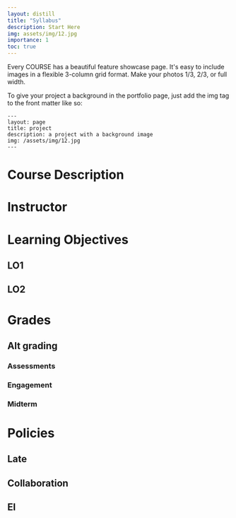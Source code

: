 ```yaml
---
layout: distill
title: "Syllabus"
description: Start Here
img: assets/img/12.jpg
importance: 1
toc: true
---
```


Every COURSE has a beautiful feature showcase page.
It's easy to include images in a flexible 3-column grid format.
Make your photos 1/3, 2/3, or full width.

To give your project a background in the portfolio page, just add the img tag to the front matter like so:

    ---
    layout: page
    title: project
    description: a project with a background image
    img: /assets/img/12.jpg
    ---

# Course Description

# Instructor

# Learning Objectives

## LO1

## LO2

# Grades

## Alt grading

### Assessments

### Engagement

### Midterm

# Policies

## Late
 
## Collaboration

## EI

